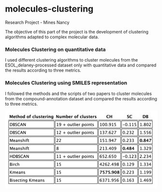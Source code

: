 # molecules-clustering
Research Project - Mines Nancy

The objective of this part of the project is the development of clustering algorithms adapted to complex molecular data.

### Molecules Clustering on quantitative data

I used different clustering algorithms to cluster molecules from the ESOL_delaney-processed dataset only with quantitative data and compared the results according to three metrics.


### Molecules Clustering using SMILES representation

I followed the methods and the scripts of two papers to cluster molecules from the compound-annotation dataset and compared the results according to three metrics.

![Texte alternatif](../images/clustering.png "Titre de l'image")
